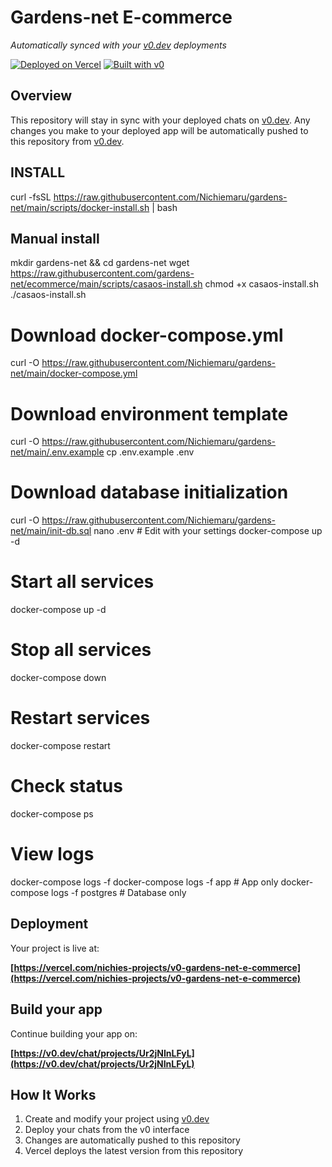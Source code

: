# Gardens-net E-commerce

*Automatically synced with your [v0.dev](https://v0.dev) deployments*

[![Deployed on Vercel](https://img.shields.io/badge/Deployed%20on-Vercel-black?style=for-the-badge&logo=vercel)](https://vercel.com/nichies-projects/v0-gardens-net-e-commerce)
[![Built with v0](https://img.shields.io/badge/Built%20with-v0.dev-black?style=for-the-badge)](https://v0.dev/chat/projects/Ur2jNInLFyL)

## Overview

This repository will stay in sync with your deployed chats on [v0.dev](https://v0.dev).
Any changes you make to your deployed app will be automatically pushed to this repository from [v0.dev](https://v0.dev).

## INSTALL
curl -fsSL https://raw.githubusercontent.com/Nichiemaru/gardens-net/main/scripts/docker-install.sh | bash
## Manual install
mkdir gardens-net && cd gardens-net
wget https://raw.githubusercontent.com/gardens-net/ecommerce/main/scripts/casaos-install.sh
chmod +x casaos-install.sh
./casaos-install.sh

# Download docker-compose.yml
curl -O https://raw.githubusercontent.com/Nichiemaru/gardens-net/main/docker-compose.yml

# Download environment template
curl -O https://raw.githubusercontent.com/Nichiemaru/gardens-net/main/.env.example
cp .env.example .env

# Download database initialization
curl -O https://raw.githubusercontent.com/Nichiemaru/gardens-net/main/init-db.sql
nano .env  # Edit with your settings
docker-compose up -d
# Start all services
docker-compose up -d

# Stop all services  
docker-compose down

# Restart services
docker-compose restart

# Check status
docker-compose ps

# View logs
docker-compose logs -f
docker-compose logs -f app      # App only
docker-compose logs -f postgres # Database only


## Deployment

Your project is live at:

**[https://vercel.com/nichies-projects/v0-gardens-net-e-commerce](https://vercel.com/nichies-projects/v0-gardens-net-e-commerce)**

## Build your app

Continue building your app on:

**[https://v0.dev/chat/projects/Ur2jNInLFyL](https://v0.dev/chat/projects/Ur2jNInLFyL)**

## How It Works

1. Create and modify your project using [v0.dev](https://v0.dev)
2. Deploy your chats from the v0 interface
3. Changes are automatically pushed to this repository
4. Vercel deploys the latest version from this repository
